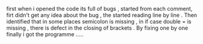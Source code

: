 first when i opened the code its full of bugs , started from each comment,
firt didn't get any idea about the bug , 
the started reading line by line . Then identified that in some places semicolon is missing , in if case double = is missing , there is defect in the closing of brackets . By fixing one by one finally i got the programme .....
